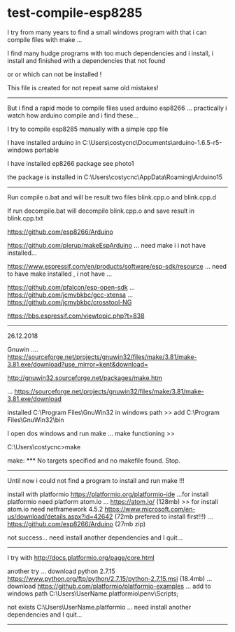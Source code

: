 # test-compile-esp8285

I try from many years to find a small windows program with that i can compile files with make ...

I find many hudge programs with too much dependencies and i install, i install and finished with a dependencies that not found

or or which can not be installed !

This file is created for not repeat same old mistakes!

---------------------------------------------------------------------------

But i find a rapid mode to compile files used arduino esp8266 ... practically i watch how arduino compile and i find these...

I try to compile esp8285 manually with a simple cpp file 

I have installed arduino in C:\Users\costycnc\Documents\arduino-1.6.5-r5-windows portable

I have installed ep8266 package see photo1

the package is installed in C:\Users\costycnc\AppData\Roaming\Arduino15

__________________________________________________________________________

Run compile o.bat and will be result two files blink.cpp.o and blink.cpp.d

If run decompile.bat will decompile blink.cpp.o and save result in blink.cpp.txt

https://github.com/esp8266/Arduino

https://github.com/plerup/makeEspArduino ... need make i i not have installed...

https://www.espressif.com/en/products/software/esp-sdk/resource ... need to have make installed , i not have ...

https://github.com/pfalcon/esp-open-sdk ... https://github.com/jcmvbkbc/gcc-xtensa ... https://github.com/jcmvbkbc/crosstool-NG

https://bbs.espressif.com/viewtopic.php?t=838

-------------------------------------------------------------------------------------------

26.12.2018

Gnuwin   .... https://sourceforge.net/projects/gnuwin32/files/make/3.81/make-3.81.exe/download?use_mirror=kent&download=

http://gnuwin32.sourceforge.net/packages/make.htm 

... https://sourceforge.net/projects/gnuwin32/files/make/3.81/make-3.81.exe/download

installed C:\Program Files\GnuWin32    in windows path >> add C:\Program Files\GnuWin32\bin

I open dos windows and run make ... make functioning >>  

C:\Users\costycnc>make

make: *** No targets specified and no makefile found.  Stop.



---------------------------------------------------------------------------------------------------------------

Until now i could not find a program to install and run make !!!

install with platformio https://platformio.org/platformio-ide ...for install platformio need platform atom.io ... https://atom.io/ (128mb) >> for install atom.io need netframework 4.5.2 https://www.microsoft.com/en-us/download/details.aspx?id=42642 (72mb prefered to install first!!!) ... https://github.com/esp8266/Arduino (27mb zip)

not success... need install another dependencies and I quit...

-------------------------------------------------------------------------------------------------------------------------------

I try with http://docs.platformio.org/page/core.html

another try ... download python 2.7.15 https://www.python.org/ftp/python/2.7.15/python-2.7.15.msi (18.4mb) ... 
download https://github.com/platformio/platformio-examples ... add to windows path C:\Users\UserName\.platformio\penv\Scripts;

not exists C:\Users\UserName\.platformio  ... need install another dependencies and I quit...

------------------------------------------------------------------------------------------------------------------------------







